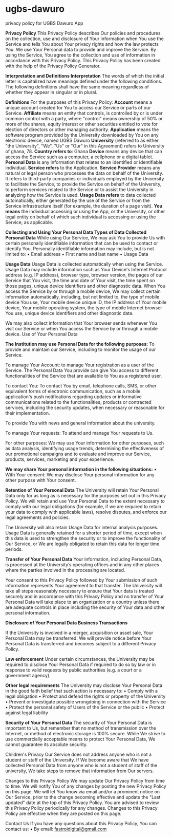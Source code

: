 # ugbs-dawuro
privacy policy for UGBS Dawuro App

**Privacy Policy**
This Privacy Policy describes Our policies and procedures on the collection, use and disclosure of Your information when You use the Service and tells You about Your privacy rights and how the law protects You.
We use Your Personal data to provide and improve the Service. By using the Service, You agree to the collection and use of information in accordance with this Privacy Policy. This Privacy Policy has been created with the help of the Privacy Policy Generator.

**Interpretation and Definitions
Interpretation**
The words of which the initial letter is capitalized have meanings defined under the following conditions. The following definitions shall have the same meaning regardless of whether they appear in singular or in plural.

**Definitions**
For the purposes of this Privacy Policy:
**Account** means a unique account created for You to access our Service or parts of our Service.
**Affiliate** means an entity that controls, is controlled by or is under common control with a party, where "control" means ownership of 50% or more of the shares, equity interest or other securities entitled to vote for election of directors or other managing authority.
**Application** means the software program provided by the University downloaded by You on any electronic device, named UGBS Dawuro
**University** (referred to as either "the University", "We", "Us" or "Our" in this Agreement) refers to University of ghana, 78.
**Country refers to**: Ghana
**Device** means any device that can access the Service such as a computer, a cellphone or a digital tablet.
**Personal Data** is any information that relates to an identified or identifiable individual.
**Service refers** to the Application.
**Service Provider** means any natural or legal person who processes the data on behalf of the University. It refers to third-party companies or individuals employed by the University to facilitate the Service, to provide the Service on behalf of the University, to perform services related to the Service or to assist the University in analyzing how the Service is used.
**Usage Data refers** to data collected automatically, either generated by the use of the Service or from the Service infrastructure itself (for example, the duration of a page visit).
**You means** the individual accessing or using the App, or the University, or other legal entity on behalf of which such individual is accessing or using the Service, as applicable.

**Collecting and Using Your Personal Data
Types of Data Collected
Personal Data**
While using Our Service, We may ask You to provide Us with certain personally identifiable information that can be used to contact or identify You. Personally identifiable information may include, but is not limited to:
•	Email address
•	First name and last name
•	Usage Data

**Usage Data**
Usage Data is collected automatically when using the Service.
Usage Data may include information such as Your Device's Internet Protocol address (e.g. IP address), browser type, browser version, the pages of our Service that You visit, the time and date of Your visit, the time spent on those pages, unique device identifiers and other diagnostic data.
When You access the Service by or through a mobile device, We may collect certain information automatically, including, but not limited to, the type of mobile device You use, Your mobile device unique ID, the IP address of Your mobile device, Your mobile operating system, the type of mobile Internet browser You use, unique device identifiers and other diagnostic data.

We may also collect information that Your browser sends whenever You visit our Service or when You access the Service by or through a mobile device.
Use of Your Personal Data

**The Institution may use Personal Data for the following purposes:**
To provide and maintain our Service, including to monitor the usage of our Service.

To manage Your Account: to manage Your registration as a user of the Service. The Personal Data You provide can give You access to different functionalities of the Service that are available to You as a registered user.

To contact You: To contact You by email, telephone calls, SMS, or other equivalent forms of electronic communication, such as a mobile application's push notifications regarding updates or informative communications related to the functionalities, products or contracted services, including the security updates, when necessary or reasonable for their implementation.

To provide You with news and general information about the university.

To manage Your requests: To attend and manage Your requests to Us.

For other purposes: We may use Your information for other purposes, such as data analysis, identifying usage trends, determining the effectiveness of our promotional campaigns and to evaluate and improve our Service, products, services, marketing and your experience.

**We may share Your personal information in the following situations:**
•	With Your consent: We may disclose Your personal information for any other purpose with Your consent.

**Retention of Your Personal Data**
The University will retain Your Personal Data only for as long as is necessary for the purposes set out in this Privacy Policy. We will retain and use Your Personal Data to the extent necessary to comply with our legal obligations (for example, if we are required to retain your data to comply with applicable laws), resolve disputes, and enforce our legal agreements and policies.

The University will also retain Usage Data for internal analysis purposes. Usage Data is generally retained for a shorter period of time, except when this data is used to strengthen the security or to improve the functionality of Our Service, or We are legally obligated to retain this data for longer time periods.

**Transfer of Your Personal Data**
Your information, including Personal Data, is processed at the University’s operating offices and in any other places where the parties involved in the processing are located. 

Your consent to this Privacy Policy followed by Your submission of such information represents Your agreement to that transfer.
The University will take all steps reasonably necessary to ensure that Your data is treated securely and in accordance with this Privacy Policy and no transfer of Your Personal Data will take place to an organization or a country unless there are adequate controls in place including the security of Your data and other personal information.

**Disclosure of Your Personal Data
Business Transactions**

If the University is involved in a merger, acquisition or asset sale, Your Personal Data may be transferred. We will provide notice before Your Personal Data is transferred and becomes subject to a different Privacy Policy.

**Law enforcement**
Under certain circumstances, the University may be required to disclose Your Personal Data if required to do so by law or in response to valid requests by public authorities (e.g. a court or a government agency).

**Other legal requirements**
The University may disclose Your Personal Data in the good faith belief that such action is necessary to:
•	Comply with a legal obligation
•	Protect and defend the rights or property of the University
•	Prevent or investigate possible wrongdoing in connection with the Service
•	Protect the personal safety of Users of the Service or the public
•	Protect against legal liability

**Security of Your Personal Data**
The security of Your Personal Data is important to Us, but remember that no method of transmission over the Internet, or method of electronic storage is 100% secure. While We strive to use commercially acceptable means to protect Your Personal Data, We cannot guarantee its absolute security.

Children's Privacy
Our Service does not address anyone who is not a student or staff of the University. 
If We become aware that We have collected Personal Data from anyone who is not a student of staff of the university, We take steps to remove that information from Our servers.

Changes to this Privacy Policy
We may update Our Privacy Policy from time to time. We will notify You of any changes by posting the new Privacy Policy on this page.
We will let You know via email and/or a prominent notice on Our Service, prior to the change becoming effective and update the "Last updated" date at the top of this Privacy Policy.
You are advised to review this Privacy Policy periodically for any changes. Changes to this Privacy Policy are effective when they are posted on this page.

Contact Us
If you have any questions about this Privacy Policy, You can contact us:
•	By email: fastroidigital@gmail.com


